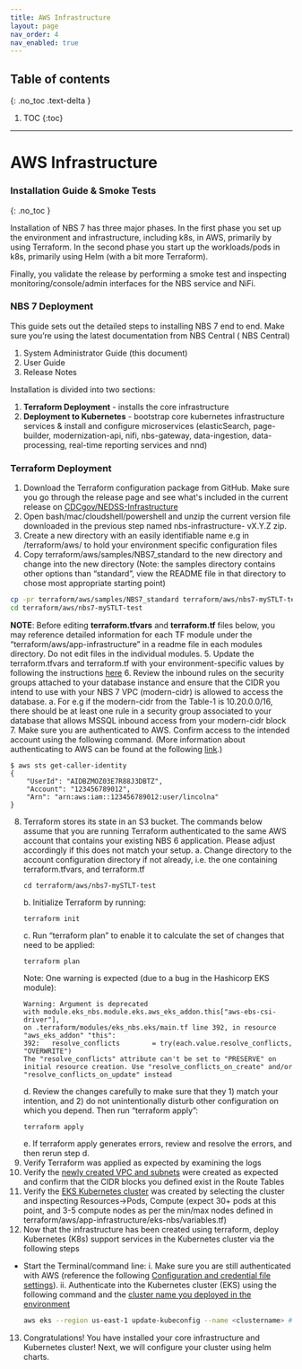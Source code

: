 ```yaml
---
title: AWS Infrastructure
layout: page
nav_order: 4
nav_enabled: true
---
```


## Table of contents
{: .no_toc .text-delta }

1. TOC
{:toc}

---

# AWS Infrastructure 
### Installation Guide & Smoke Tests
{: .no_toc }

Installation of NBS 7 has three major phases. In the first phase you set up the environment and infrastructure, including k8s, in AWS, 
primarily by using Terraform. In the second phase you start up the workloads/pods in k8s, primarily using Helm (with a bit more Terraform).

Finally, you validate the release by performing a smoke test and inspecting monitoring/console/admin interfaces for the NBS service and
NiFi.


### NBS 7 Deployment
This guide sets out the detailed steps to installing NBS 7 end to end.
Make sure you’re using the latest documentation from NBS Central ( NBS Central)
1. System Administrator Guide (this document)
2. User Guide
3. Release Notes

Installation is divided into two sections:

1. **Terraform Deployment** - installs the core infrastructure
2. **Deployment to Kubernetes** - bootstrap core kubernetes infrastructure services & install and configure microservices (elasticSearch,
page-builder, modernization-api, nifi, nbs-gateway, data-ingestion, data-processing, real-time reporting services and nnd)

### Terraform Deployment 
1. Download the Terraform configuration package from GitHub. Make sure you go through the release page and see what's included in
the current release on [CDCgov/NEDSS-Infrastructure](https://github.com/CDCgov/NEDSS-Infrastructure/releases)
2. Open bash/mac/cloudshell/powershell and unzip the current version file downloaded in the previous step named nbs-infrastructure-
vX.Y.Z zip.
3. Create a new directory with an easily identifiable name e.g <nbs7-mySTLT-test> in /terraform/aws/ to hold your environment specific
configuration files
4. Copy terraform/aws/samples/NBS7_standard to the new directory and change into the new directory (Note: the samples directory
contains other options than “standard”, view the README file in that directory to chose most appropriate starting point)
```bash
cp -pr terraform/aws/samples/NBS7_standard terraform/aws/nbs7-mySTLT-test
cd terraform/aws/nbs7-mySTLT-test
```
**NOTE**: Before editing **terraform.tfvars** and **terraform.tf** files below, you may reference detailed information for each TF module under the
“terraform/aws/app-infrastructure” in a readme file in each modules directory. Do not edit files in the individual modules.
5. Update the terraform.tfvars and terraform.tf with your environment-specific values by following the instructions [here](https://github.com/CDCgov/NEDSS-Infrastructure/blob/main/terraform/aws/samples/NBS7_standard/README.md)
6. Review the inbound rules on the security groups attached to your database instance and ensure that the CIDR you intend to use with your NBS 7 VPC (modern-cidr) is allowed to access the database.
    a. For e.g if the modern-cidr from the Table-1 is 10.20.0.0/16, there should be at least one rule in a security group associated to your database that allows MSSQL inbound access from your modern-cidr block
7. Make sure you are authenticated to AWS. Confirm access to the intended account using the following command. (More information about authenticating to AWS can be found at the following [link](https://docs.aws.amazon.com/cli/latest/userguide/cli-configure-files.html).)
```
$ aws sts get-caller-identity
{
    "UserId": "AIDBZMOZ03E7R88J3DBTZ",
    "Account": "123456789012",
    "Arn": "arn:aws:iam::123456789012:user/lincolna"
}
```
8. Terraform stores its state in an S3 bucket. The commands below assume that you are running Terraform authenticated to the same AWS account that contains your existing NBS 6 application. Please adjust accordingly if this does not match your setup.
    a. Change directory to the account configuration directory if not already, i.e. the one containing terraform.tfvars, and terraform.tf
    ```
    cd terraform/aws/nbs7-mySTLT-test
    ```
    b. Initialize Terraform by running:
    ```
    terraform init
    ```
    c. Run “terraform plan” to enable it to calculate the set of changes that need to be applied:
    ```
    terraform plan
    ```
    Note: One warning is expected (due to a bug in the Hashicorp EKS module):
    ```
    Warning: Argument is deprecated
    with module.eks_nbs.module.eks.aws_eks_addon.this["aws-ebs-csi-driver"],
    on .terraform/modules/eks_nbs.eks/main.tf line 392, in resource "aws_eks_addon" "this":
    392:   resolve_conflicts        = try(each.value.resolve_conflicts, "OVERWRITE")
    The "resolve_conflicts" attribute can't be set to "PRESERVE" on initial resource creation. Use "resolve_conflicts_on_create" and/or "resolve_conflicts_on_update" instead
    ```
    d. Review the changes carefully to make sure that they 1) match your intention, and 2) do not unintentionally disturb other configuration on which you depend. Then run “terraform apply”:
    ```
    terraform apply
    ```
    e. If terraform apply generates errors, review and resolve the errors, and then rerun step d.
9. Verify Terraform was applied as expected by examining the logs
10. Verify the [newly created VPC and subnets](https://us-east-1.console.aws.amazon.com/vpc/home?region=us-east-1#Home:) were created as expected and confirm that the CIDR blocks you defined exist in the Route Tables
11. Verify the [EKS Kubernetes cluster](https://us-east-1.console.aws.amazon.com/eks/home?region=us-east-1#/clusters) was created by selecting the cluster and inspecting Resources->Pods, Compute (expect 30+ pods at this point, and 3-5 compute nodes as per the min/max nodes defined in terraform/aws/app-infrastructure/eks-nbs/variables.tf)
12. Now that the infrastructure has been created using terraform, deploy Kubernetes (K8s) support services in the Kubernetes cluster via the following steps
- Start the Terminal/command line:
      i. Make sure you are still authenticated with AWS (reference the following [Configuration and credential file settings](https://docs.aws.amazon.com/cli/latest/userguide/cli-configure-files.html)).
      ii. Authenticate into the Kubernetes cluster (EKS) using the following command and the [cluster name you deployed in the environment](https://docs.aws.amazon.com/eks/latest/userguide/create-kubeconfig.html)
   ```bash
   aws eks --region us-east-1 update-kubeconfig --name <clustername> # e.g. cdc-nbs-sandbox
   ```
13. Congratulations! You have installed your core infrastructure and Kubernetes cluster! Next, we will configure your cluster using helm charts.
